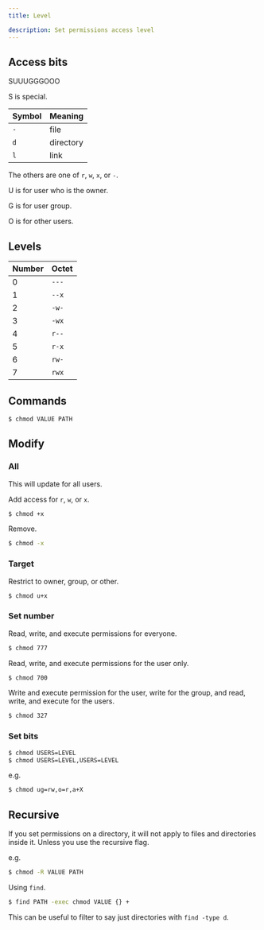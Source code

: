 ```yaml
---
title: Level

description: Set permissions access level
---
```



## Access bits

SUUUGGGOOO

S is special.

Symbol | Meaning
---   | ---
`-` | file
`d` | directory
`l` | link

The others are one of `r`, `w`, `x`, or `-`.

U is for user who is the owner.

G is for user group.

O is for other users.


## Levels

Number | Octet
--- | ---
0 | `---`
1 | `--x`
2 | `-w-`
3 | `-wx`
4 | `r--`
5 | `r-x`
6 | `rw-`
7 | `rwx`


## Commands

```sh
$ chmod VALUE PATH
```

## Modify

### All

This will update for all users.

Add access for `r`, `w`, or `x`.

```sh
$ chmod +x
```

Remove.

```sh
$ chmod -x
```

### Target

Restrict to owner, group, or other.

```sh
$ chmod u+x
```

### Set number

Read, write, and execute permissions for everyone.

```sh
$ chmod 777
```

Read, write, and execute permissions for the user only.

```sh
$ chmod 700
```
Write and execute permission for the user, write for the group, and read, write, and execute for the users.

```sh
$ chmod 327 
```

### Set bits

```sh
$ chmod USERS=LEVEL
$ chmod USERS=LEVEL,USERS=LEVEL
```

e.g.

```sh
$ chmod ug=rw,o=r,a+X
```


## Recursive

If you set permissions on a directory, it will not apply to files and directories inside it. Unless you use the recursive flag.

e.g.

```sh
$ chmod -R VALUE PATH
```

Using `find`.

```sh
$ find PATH -exec chmod VALUE {} +
```

This can be useful to filter to say just directories with `find -type d`.

